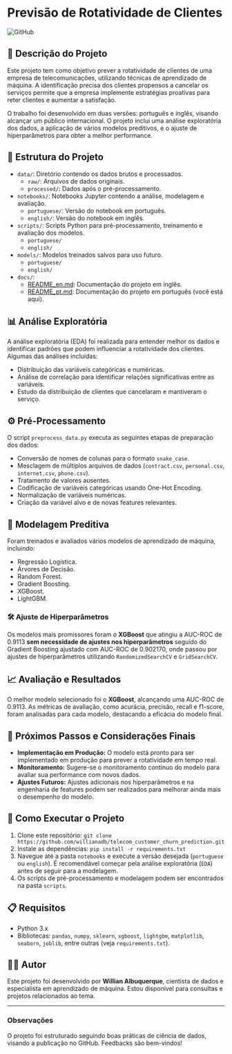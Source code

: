 # Previsão de Rotatividade de Clientes
![GitHub](https://img.shields.io/github/license/willianadb/gold_purification_prediction)
## 📄 Descrição do Projeto
Este projeto tem como objetivo prever a rotatividade de clientes de uma empresa de telecomunicações, utilizando técnicas de aprendizado de máquina. A identificação precisa dos clientes propensos a cancelar os serviços permite que a empresa implemente estratégias proativas para reter clientes e aumentar a satisfação.

O trabalho foi desenvolvido em duas versões: português e inglês, visando alcançar um público internacional. O projeto inclui uma análise exploratória dos dados, a aplicação de vários modelos preditivos, e o ajuste de hiperparâmetros para obter a melhor performance.

## 📂 Estrutura do Projeto
- `data/`: Diretório contendo os dados brutos e processados.
  - `raw/`: Arquivos de dados originais.
  - `processed/`: Dados após o pré-processamento.
- `notebooks/`: Notebooks Jupyter contendo a análise, modelagem e avaliação.
  - `portuguese/`: Versão do notebook em português.
  - `english/`: Versão do notebook em inglês.
- `scripts/`: Scripts Python para pré-processamento, treinamento e avaliação dos modelos.
  - `portuguese/`
  - `english/`
- `models/`: Modelos treinados salvos para uso futuro.
  - `portuguese/`
  - `english/`
- `docs/`:
  - [README_en.md](https://github.com/willianadb/telecom_customer_churn_prediction/blob/main/docs/README_en.md): Documentação do projeto em inglês.
  - [README_pt.md](https://github.com/willianadb/telecom_customer_churn_prediction/blob/main/docs/README_pt.md): Documentação do projeto em português (você está aqui).
  
## 📊 Análise Exploratória
A análise exploratória (EDA) foi realizada para entender melhor os dados e identificar padrões que podem influenciar a rotatividade dos clientes. Algumas das análises incluídas:
- Distribuição das variáveis categóricas e numéricas.
- Análise de correlação para identificar relações significativas entre as variáveis.
- Estudo da distribuição de clientes que cancelaram e mantiveram o serviço.

## ⚙️ Pré-Processamento
O script `preprocess_data.py` executa as seguintes etapas de preparação dos dados:
- Conversão de nomes de colunas para o formato `snake_case`.
- Mesclagem de múltiplos arquivos de dados (`contract.csv`, `personal.csv`, `internet.csv`, `phone.csv`).
- Tratamento de valores ausentes.
- Codificação de variáveis categóricas usando One-Hot Encoding.
- Normalização de variáveis numéricas.
- Criação da variável alvo e de novas features relevantes.

## 🧠 Modelagem Preditiva
Foram treinados e avaliados vários modelos de aprendizado de máquina, incluindo:
- Regressão Logística.
- Árvores de Decisão.
- Random Forest.
- Gradient Boosting.
- XGBoost.
- LightGBM.

### 🛠️ Ajuste de Hiperparâmetros
Os modelos mais promissores foram o **XGBoost** que atingiu a AUC-ROC de 0.9113  **sem necessidade de ajustes nos hiperparâmetros** seguido do Gradient Boosting ajustado	com AUC-ROC de 0.902170, onde passou por ajustes de hiperparâmetros utilizando `RandomizedSearchCV` e `GridSearchCV`.

## 📈 Avaliação e Resultados
O melhor modelo selecionado foi o **XGBoost**, alcançando uma AUC-ROC de 0.9113.  As métricas de avaliação, como acurácia, precisão, recall e f1-score, foram analisadas para cada modelo, destacando a eficácia do modelo final.

## 🚀 Próximos Passos e Considerações Finais
- **Implementação em Produção:** O modelo está pronto para ser implementado em produção para prever a rotatividade em tempo real.
- **Monitoramento:** Sugere-se o monitoramento contínuo do modelo para avaliar sua performance com novos dados.
- **Ajustes Futuros:** Ajustes adicionais nos hiperparâmetros e na engenharia de features podem ser realizados para melhorar ainda mais o desempenho do modelo.

## 📂 Como Executar o Projeto
1. Clone este repositório: `git clone https://github.com/willianadb/telecom_customer_churn_prediction.git`
2. Instale as dependências: `pip install -r requirements.txt`
3. Navegue até a pasta `notebooks` e execute a versão desejada (`portuguese` ou `english`). É recomendável começar pela análise exploratória (`EDA`) antes de seguir para a modelagem.
4. Os scripts de pré-processamento e modelagem podem ser encontrados na pasta `scripts`.

## 📋 Requisitos
- Python 3.x
- Bibliotecas: `pandas`, `numpy`, `sklearn`, `xgboost`, `lightgbm`, `matplotlib`, `seaborn`, `joblib`, entre outras (veja `requirements.txt`).

## 🧑‍💼 Autor
Este projeto foi desenvolvido por **Willian Albuquerque**, cientista de dados e especialista em aprendizado de máquina. Estou disponível para consultas e projetos relacionados ao tema.

---

### Observações
O projeto foi estruturado seguindo boas práticas de ciência de dados, visando a publicação no GitHub. Feedbacks são bem-vindos!
